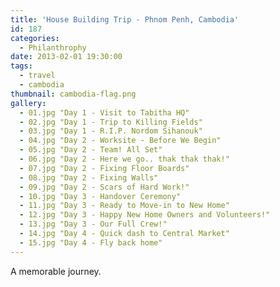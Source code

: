 ```yaml
---
title: 'House Building Trip - Phnom Penh, Cambodia'
id: 187
categories:
  - Philanthrophy
date: 2013-02-01 19:30:00
tags:
  - travel
  - cambodia
thumbnail: cambodia-flag.png
gallery:
  - 01.jpg "Day 1 - Visit to Tabitha HQ"
  - 02.jpg "Day 1 - Trip to Killing Fields"
  - 03.jpg "Day 1 - R.I.P. Nordom Sihanouk"
  - 04.jpg "Day 2 - Worksite - Before We Begin"
  - 05.jpg "Day 2 - Team! All Set"
  - 06.jpg "Day 2 - Here we go.. thak thak thak!"
  - 07.jpg "Day 2 - Fixing Floor Boards"
  - 08.jpg "Day 2 - Fixing Walls"
  - 09.jpg "Day 2 - Scars of Hard Work!"
  - 10.jpg "Day 3 - Handover Ceremony"
  - 11.jpg "Day 3 - Ready to Move-in to New Home"
  - 12.jpg "Day 3 - Happy New Home Owners and Volunteers!"
  - 13.jpg "Day 3 - Our Full Crew!"
  - 14.jpg "Day 4 - Quick dash to Central Market"
  - 15.jpg "Day 4 - Fly back home"
---
```


A memorable journey.

<!--more -->
